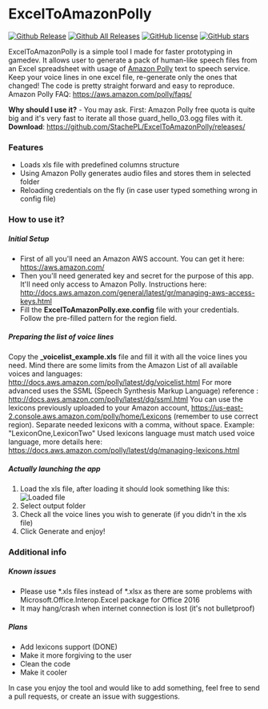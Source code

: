 # ExcelToAmazonPolly
[![Github Release](https://img.shields.io/github/release/StachePL/ExcelToAmazonPolly/all.svg)](https://github.com/StachePL/ExcelToAmazonPolly/releases/) [![Github All Releases](https://img.shields.io/github/downloads/StachePL/exceltoamazonpolly/total.svg)](https://github.com/StachePL/ExcelToAmazonPolly/releases/) [![GitHub license](https://img.shields.io/badge/license-MIT-blue.svg)](https://raw.githubusercontent.com/StachePL/ExcelToAmazonPolly/master/LICENSE) [![GitHub stars](https://img.shields.io/github/stars/StachePL/ExcelToAmazonPolly.svg)](https://github.com/StachePL/ExcelToAmazonPolly/stargazers)

ExcelToAmazonPolly is a simple tool I made for faster prototyping in gamedev. It allows user to generate a pack of human-like speech files from an Excel spreadsheet with usage of [Amazon Polly](http://docs.aws.amazon.com/polly/latest/dg/how-text-to-speech-works.html) text to speech service. Keep your voice lines in one excel file, re-generate only the ones that changed! The code is pretty straight forward and easy to reproduce.
Amazon Polly FAQ: https://aws.amazon.com/polly/faqs/

**Why should I use it?** - You may ask.
First: Amazon Polly free quota is quite big and it's very fast to iterate all those guard_hello_03.ogg files with it.
**Download**: https://github.com/StachePL/ExcelToAmazonPolly/releases/

### Features
 - Loads xls file with predefined columns structure
 - Using Amazon Polly generates audio files and stores them in selected folder
 - Reloading credentials on the fly (in case user typed something wrong in config file)

### How to use it?
##### Initial Setup
 - First of all you'll need an Amazon AWS account. You can get it here: https://aws.amazon.com/
 - Then you'll need generated key and secret for the purpose of this app. It'll need only access to Amazon Polly.  Instructions here: http://docs.aws.amazon.com/general/latest/gr/managing-aws-access-keys.html 
 - Fill the **ExcelToAmazonPolly.exe.config** file with your credentials. Follow the pre-filled pattern for the region field.

##### Preparing the list of voice lines
Copy the **_voicelist_example.xls** file and fill it with all the voice lines you need. Mind there are some limits from the Amazon
List of all available voices and languages: http://docs.aws.amazon.com/polly/latest/dg/voicelist.html
For more advanced uses the SSML (Speech Synthesis Markup Language) reference : http://docs.aws.amazon.com/polly/latest/dg/ssml.html
You can use the lexicons previously uploaded to your Amazon account, https://us-east-2.console.aws.amazon.com/polly/home/Lexicons (remember to use correct region).
Separate needed lexicons with a comma, without space. Example: "LexiconOne,LexiconTwo"
Used lexicons language must match used voice language, more details here: https://docs.aws.amazon.com/polly/latest/dg/managing-lexicons.html
##### Actually launching the app
 1. Load the xls file, after loading it should look something like this: ![Loaded file](https://i.imgur.com/oDdT39J.png)
 2. Select output folder
 3. Check all the voice lines you wish to generate (if you didn't in the xls file)
 4. Click Generate and enjoy!

### Additional info
##### Known issues
 - Please use *.xls files instead of *.xlsx as there are some problems with Microsoft.Office.Interop.Excel package for Office 2016
 - It may hang/crash when internet connection is lost (it's not bulletproof)

##### Plans
 - Add lexicons support (DONE)
 - Make it more forgiving to the user
 - Clean the code
 - Make it cooler
 
In case you enjoy the tool and would like to add something, feel free to send a pull requests, or create an issue with suggestions.


